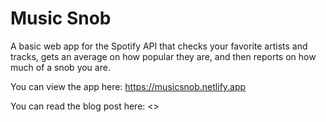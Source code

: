# Music Snob

A basic web app for the Spotify API that checks your favorite artists and tracks, gets an average on how popular they are, and then reports on how much of a snob you are.

You can view the app here: <https://musicsnob.netlify.app>

You can read the blog post here: <>